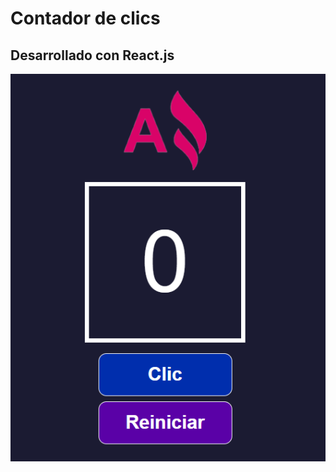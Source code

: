 # Contador de clics 
## Desarrollado con React.js

![](./contador-de-clics/src/imagenes/screenshot.png)
